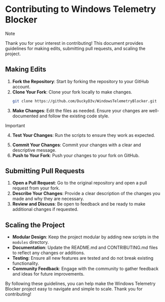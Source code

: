# Contributing to Windows Telemetry Blocker

>[!NOTE]
>Thank you for your interest in contributing! This document provides guidelines for making edits, submitting pull requests, and scaling the project.

## Making Edits

1. **Fork the Repository**: Start by forking the repository to your GitHub account.
2. **Clone Your Fork**: Clone your fork locally to make changes.
   ```bash
   git clone https://github.com/DuckyD3v/WindowsTelemetryBlocker.git
   ```
3. **Make Changes**: Edit the files as needed. Ensure your changes are well-documented and follow the existing code style.

>[!IMPORTANT]
>4. **Test Your Changes**: Run the scripts to ensure they work as expected.
5. **Commit Your Changes**: Commit your changes with a clear and descriptive message.
6. **Push to Your Fork**: Push your changes to your fork on GitHub.


## Submitting Pull Requests

1. **Open a Pull Request**: Go to the original repository and open a pull request from your fork.
2. **Describe Your Changes**: Provide a clear description of the changes you made and why they are necessary.
3. **Review and Discuss**: Be open to feedback and be ready to make additional changes if requested.

## Scaling the Project

- **Modular Design**: Keep the project modular by adding new scripts in the `modules` directory.
- **Documentation**: Update the README.md and CONTRIBUTING.md files to reflect any changes or additions.
- **Testing**: Ensure all new features are tested and do not break existing functionality.
- **Community Feedback**: Engage with the community to gather feedback and ideas for future improvements.

By following these guidelines, you can help make the Windows Telemetry Blocker project easy to navigate and simple to scale. Thank you for contributing! 
